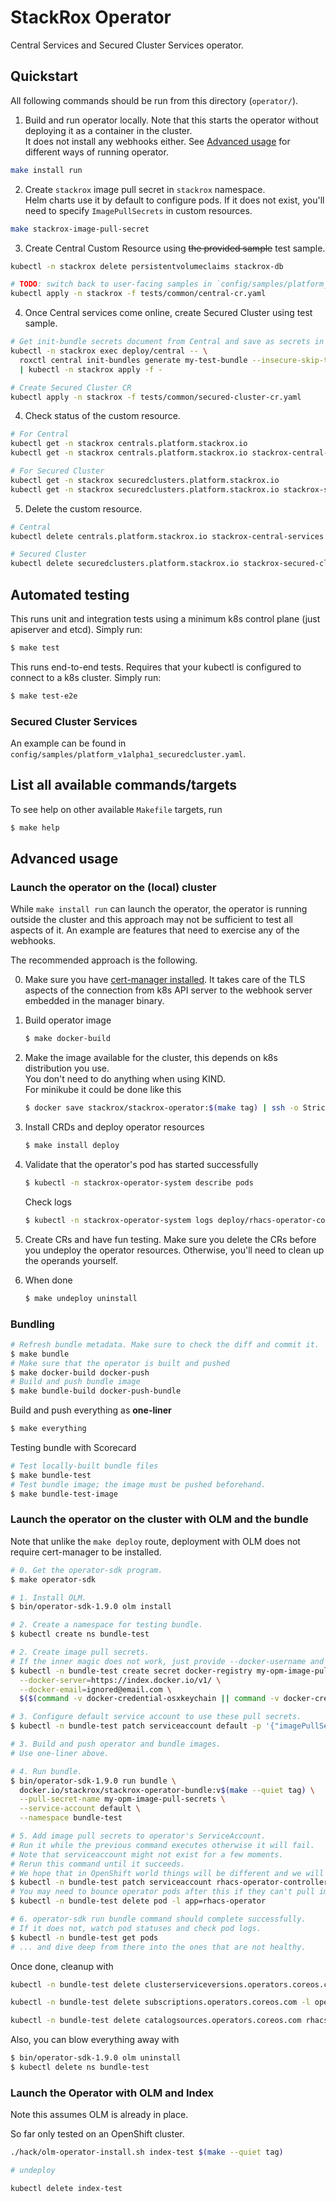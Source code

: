 # StackRox Operator

Central Services and Secured Cluster Services operator.

## Quickstart

All following commands should be run from this directory (`operator/`).

1. Build and run operator locally. Note that this starts the operator without deploying it as a container in the cluster.  
It does not install any webhooks either.
See [Advanced usage](#advanced-usage) for different ways of running operator.

```bash
make install run
```

2. Create `stackrox` image pull secret in `stackrox` namespace.  
Helm charts use it by default to configure pods. If it does not exist, you'll need to specify `ImagePullSecrets` in custom resources.

```bash
make stackrox-image-pull-secret
```

3. Create Central Custom Resource using ~~the provided sample~~ test sample.    

```bash
kubectl -n stackrox delete persistentvolumeclaims stackrox-db

# TODO: switch back to user-facing samples in `config/samples/platform_v1alpha1_*.yaml`.
kubectl apply -n stackrox -f tests/common/central-cr.yaml
```

4. Once Central services come online, create Secured Cluster using test sample.

```bash
# Get init-bundle secrets document from Central and save as secrets in the cluster
kubectl -n stackrox exec deploy/central -- \
  roxctl central init-bundles generate my-test-bundle --insecure-skip-tls-verify --password letmein --output-secrets - \
  | kubectl -n stackrox apply -f -

# Create Secured Cluster CR
kubectl apply -n stackrox -f tests/common/secured-cluster-cr.yaml
```

4. Check status of the custom resource.

```bash
# For Central
kubectl get -n stackrox centrals.platform.stackrox.io
kubectl get -n stackrox centrals.platform.stackrox.io stackrox-central-services --output=json

# For Secured Cluster
kubectl get -n stackrox securedclusters.platform.stackrox.io
kubectl get -n stackrox securedclusters.platform.stackrox.io stackrox-secured-cluster-services --output=json
```

5. Delete the custom resource.

```bash
# Central
kubectl delete centrals.platform.stackrox.io stackrox-central-services

# Secured Cluster
kubectl delete securedclusters.platform.stackrox.io stackrox-secured-cluster-services
```

## Automated testing

This runs unit and integration tests using a minimum k8s control plane (just apiserver and etcd).
Simply run:

```bash
$ make test
```

This runs end-to-end tests. Requires that your kubectl is configured to connect to a k8s cluster.
Simply run:

```bash
$ make test-e2e
```

### Secured Cluster Services

An example can be found in `config/samples/platform_v1alpha1_securedcluster.yaml`.

## List all available commands/targets

To see help on other available `Makefile` targets, run

```bash
$ make help
```

## Advanced usage

### Launch the operator on the (local) cluster

While `make install run` can launch the operator, the operator is running outside the cluster and this approach may not be sufficient to test all aspects of it.
An example are features that need to exercise any of the webhooks.

The recommended approach is the following.

0. Make sure you have [cert-manager installed](https://cert-manager.io/docs/installation/).
   It takes care of the TLS aspects of the connection from k8s API server to the webhook server
   embedded in the manager binary.

1. Build operator image
   ```bash
   $ make docker-build
   ```
2. Make the image available for the cluster, this depends on k8s distribution you use.  
   You don't need to do anything when using KIND.  
   For minikube it could be done like this
   ```bash
   $ docker save stackrox/stackrox-operator:$(make tag) | ssh -o StrictHostKeyChecking=no -i $(minikube ssh-key) docker@$(minikube ip) docker load
   ```
3. Install CRDs and deploy operator resources
   ```bash
   $ make install deploy
   ```
4. Validate that the operator's pod has started successfully
   ```bash
   $ kubectl -n stackrox-operator-system describe pods
   ```
   Check logs
   ```bash
   $ kubectl -n stackrox-operator-system logs deploy/rhacs-operator-controller-manager manager -f
   ```
5. Create CRs and have fun testing.
   Make sure you delete the CRs before you undeploy the operator resources.
   Otherwise, you'll need to clean up the operands yourself.
6. When done
   ```bash
   $ make undeploy uninstall
   ```

### Bundling

```bash
# Refresh bundle metadata. Make sure to check the diff and commit it.
$ make bundle
# Make sure that the operator is built and pushed
$ make docker-build docker-push
# Build and push bundle image
$ make bundle-build docker-push-bundle
```

Build and push everything as **one-liner**

```bash
$ make everything
```

Testing bundle with Scorecard

```bash
# Test locally-built bundle files
$ make bundle-test
# Test bundle image; the image must be pushed beforehand.
$ make bundle-test-image
```

### Launch the operator on the cluster with OLM and the bundle

Note that unlike the `make deploy` route, deployment with OLM does not require cert-manager to be installed.

```bash
# 0. Get the operator-sdk program.
$ make operator-sdk

# 1. Install OLM.
$ bin/operator-sdk-1.9.0 olm install

# 2. Create a namespace for testing bundle.
$ kubectl create ns bundle-test

# 2. Create image pull secrets.
# If the inner magic does not work, just provide --docker-username and --docker-password with your DockerHub creds.
$ kubectl -n bundle-test create secret docker-registry my-opm-image-pull-secrets \
  --docker-server=https://index.docker.io/v1/ \
  --docker-email=ignored@email.com \
  $($(command -v docker-credential-osxkeychain || command -v docker-credential-secretservice) get <<<"docker.io" | jq -r '"--docker-username=\(.Username) --docker-password=\(.Secret)"')

# 3. Configure default service account to use these pull secrets.
$ kubectl -n bundle-test patch serviceaccount default -p '{"imagePullSecrets": [{"name": "my-opm-image-pull-secrets"}]}'

# 3. Build and push operator and bundle images.
# Use one-liner above.

# 4. Run bundle.
$ bin/operator-sdk-1.9.0 run bundle \
  docker.io/stackrox/stackrox-operator-bundle:v$(make --quiet tag) \
  --pull-secret-name my-opm-image-pull-secrets \
  --service-account default \
  --namespace bundle-test

# 5. Add image pull secrets to operator's ServiceAccount.
# Run it while the previous command executes otherwise it will fail.
# Note that serviceaccount might not exist for a few moments.
# Rerun this command until it succeeds.
# We hope that in OpenShift world things will be different and we will not have to do this.
$ kubectl -n bundle-test patch serviceaccount rhacs-operator-controller-manager -p '{"imagePullSecrets": [{"name": "my-opm-image-pull-secrets"}]}'
# You may need to bounce operator pods after this if they can't pull images for a while.
$ kubectl -n bundle-test delete pod -l app=rhacs-operator

# 6. operator-sdk run bundle command should complete successfully.
# If it does not, watch pod statuses and check pod logs.
$ kubectl -n bundle-test get pods
# ... and dive deep from there into the ones that are not healthy.
```

Once done, cleanup with

```bash
kubectl -n bundle-test delete clusterserviceversions.operators.coreos.com -l operators.coreos.com/rhacs-operator.bundle-test

kubectl -n bundle-test delete subscriptions.operators.coreos.com -l operators.coreos.com/rhacs-operator.bundle-test

kubectl -n bundle-test delete catalogsources.operators.coreos.com rhacs-operator-catalog
```

Also, you can blow everything away with

```bash
$ bin/operator-sdk-1.9.0 olm uninstall
$ kubectl delete ns bundle-test
```

### Launch the Operator with OLM and Index

Note this assumes OLM is already in place.

So far only tested on an OpenShift cluster.

```bash
./hack/olm-operator-install.sh index-test $(make --quiet tag)

# undeploy

kubectl delete index-test

```
